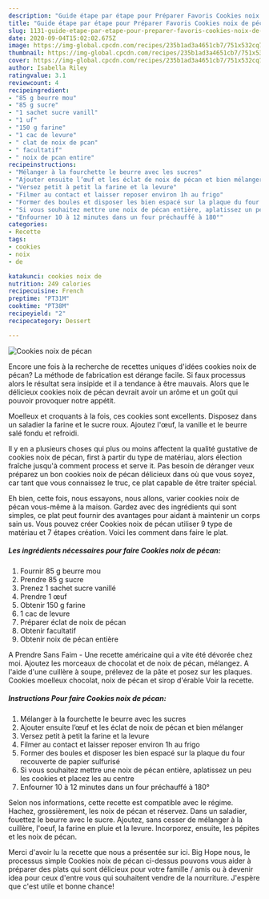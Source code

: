 ```yaml
---
description: "Guide étape par étape pour Préparer Favoris Cookies noix de pécan"
title: "Guide étape par étape pour Préparer Favoris Cookies noix de pécan"
slug: 1131-guide-etape-par-etape-pour-preparer-favoris-cookies-noix-de-pecan
date: 2020-09-04T15:02:02.675Z
image: https://img-global.cpcdn.com/recipes/235b1ad3a4651cb7/751x532cq70/cookies-noix-de-pecan-photo-principale-de-la-recette.jpg
thumbnail: https://img-global.cpcdn.com/recipes/235b1ad3a4651cb7/751x532cq70/cookies-noix-de-pecan-photo-principale-de-la-recette.jpg
cover: https://img-global.cpcdn.com/recipes/235b1ad3a4651cb7/751x532cq70/cookies-noix-de-pecan-photo-principale-de-la-recette.jpg
author: Isabella Riley
ratingvalue: 3.1
reviewcount: 4
recipeingredient:
- "85 g beurre mou"
- "85 g sucre"
- "1 sachet sucre vanill"
- "1 uf"
- "150 g farine"
- "1 cac de levure"
- " clat de noix de pcan"
- " facultatif"
- " noix de pcan entire"
recipeinstructions:
- "Mélanger à la fourchette le beurre avec les sucres"
- "Ajouter ensuite l’œuf et les éclat de noix de pécan et bien mélanger"
- "Versez petit à petit la farine et la levure"
- "Filmer au contact et laisser reposer environ 1h au frigo"
- "Former des boules et disposer les bien espacé sur la plaque du four recouverte de papier sulfurisé"
- "Si vous souhaitez mettre une noix de pécan entière, aplatissez un peu les cookies et placez les au centre"
- "Enfourner 10 à 12 minutes dans un four préchauffé à 180°"
categories:
- Recette
tags:
- cookies
- noix
- de

katakunci: cookies noix de 
nutrition: 249 calories
recipecuisine: French
preptime: "PT31M"
cooktime: "PT38M"
recipeyield: "2"
recipecategory: Dessert

---
```



![Cookies noix de pécan](https://img-global.cpcdn.com/recipes/235b1ad3a4651cb7/751x532cq70/cookies-noix-de-pecan-photo-principale-de-la-recette.jpg)

Encore une fois à la recherche de recettes uniques d'idées cookies noix de pécan? La méthode de fabrication est dérange facile. Si faux processus alors le résultat sera insipide et il a tendance à être mauvais. Alors que le délicieux cookies noix de pécan devrait avoir un arôme et un goût qui pouvoir provoquer notre appétit.

Moelleux et croquants à la fois, ces cookies sont excellents. Disposez dans un saladier la farine et le sucre roux. Ajoutez l&#39;œuf, la vanille et le beurre salé fondu et refroidi.

Il y en a plusieurs choses qui plus ou moins affectent la qualité gustative de cookies noix de pécan, first à partir du type de matériau, alors élection fraîche jusqu'à comment process et serve it. Pas besoin de déranger veux préparez un bon cookies noix de pécan délicieux dans où que vous soyez, car tant que vous connaissez le truc, ce plat capable de être traiter spécial.


Eh bien, cette fois, nous essayons, nous allons, varier cookies noix de pécan vous-même à la maison. Gardez avec des ingrédients qui sont simples, ce plat peut fournir des avantages pour aidant à maintenir un corps sain us. Vous pouvez créer Cookies noix de pécan utiliser 9 type de matériau et 7 étapes création. Voici les comment dans faire le plat.

<!--inarticleads1-->

##### Les ingrédients nécessaires pour faire Cookies noix de pécan:

1. Fournir 85 g beurre mou
1. Prendre 85 g sucre
1. Prenez 1 sachet sucre vanillé
1. Prendre 1 œuf
1. Obtenir 150 g farine
1.  1 cac de levure
1. Préparer  éclat de noix de pécan
1. Obtenir  facultatif
1. Obtenir  noix de pécan entière


A Prendre Sans Faim - Une recette américaine qui a vite été dévorée chez moi. Ajoutez les morceaux de chocolat et de noix de pécan, mélangez. A l&#39;aide d&#39;une cuillère à soupe, prélevez de la pâte et posez sur les plaques. Cookies moelleux chocolat, noix de pécan et sirop d&#39;érable Voir la recette. 

<!--inarticleads2-->

##### Instructions Pour faire Cookies noix de pécan:

1. Mélanger à la fourchette le beurre avec les sucres
1. Ajouter ensuite l’œuf et les éclat de noix de pécan et bien mélanger
1. Versez petit à petit la farine et la levure
1. Filmer au contact et laisser reposer environ 1h au frigo
1. Former des boules et disposer les bien espacé sur la plaque du four recouverte de papier sulfurisé
1. Si vous souhaitez mettre une noix de pécan entière, aplatissez un peu les cookies et placez les au centre
1. Enfourner 10 à 12 minutes dans un four préchauffé à 180°


Selon nos informations, cette recette est compatible avec le régime. Hachez, grossièrement, les noix de pécan et réservez. Dans un saladier, fouettez le beurre avec le sucre. Ajoutez, sans cesser de mélanger à la cuillère, l&#39;oeuf, la farine en pluie et la levure. Incorporez, ensuite, les pépites et les noix de pécan. 


Merci d'avoir lu la recette que nous a présentée sur ici. Big Hope nous, le processus simple Cookies noix de pécan ci-dessus pouvons vous aider à préparer des plats qui sont délicieux pour votre famille / amis ou à devenir idea pour ceux d'entre vous qui souhaitent vendre de la nourriture. J'espère que c'est utile et bonne chance!
